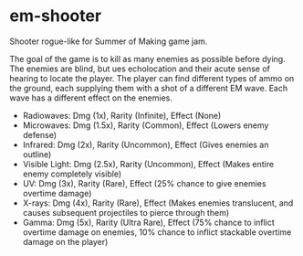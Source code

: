 # em-shooter
Shooter rogue-like for Summer of Making game jam.

The goal of the game is to kill as many enemies as possible before dying. The enemies are blind, but ues echolocation and their acute sense of hearing to locate the player.
The player can find different types of ammo on the ground, each supplying them with a shot of a different EM wave. Each wave has a different effect on the enemies.

- Radiowaves: Dmg (1x), Rarity (Infinite), Effect (None)
- Microwaves: Dmg (1.5x), Rarity (Common), Effect (Lowers enemy defense)
- Infrared: Dmg (2x), Rarity (Uncommon), Effect (Gives enemies an outline)
- Visible Light: Dmg (2.5x), Rarity (Uncommon), Effect (Makes entire enemy completely visible)
- UV: Dmg (3x), Rarity (Rare), Effect (25% chance to give enemies overtime damage)
- X-rays: Dmg (4x), Rarity (Rare), Effect (Makes enemies translucent, and causes subsequent projectiles to pierce through them)
- Gamma: Dmg (5x), Rarity (Ultra Rare), Effect (75% chance to inflict overtime damage on enemies, 10% chance to inflict stackable overtime damage on the player)
